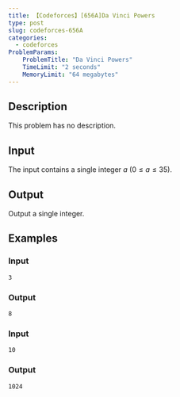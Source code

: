 ```yaml
---
title: 【Codeforces】[656A]Da Vinci Powers
type: post
slug: codeforces-656A
categories:
  - codeforces
ProblemParams:
    ProblemTitle: "Da Vinci Powers"
    TimeLimit: "2 seconds"
    MemoryLimit: "64 megabytes"
---
```


## Description

This problem has no description.

## Input

The input contains a single integer $a$ ($0 ≤ a ≤ 35$).

## Output

Output a single integer.

## Examples

### Input

```
3

```

### Output

```
8

```

### Input

```
10

```

### Output

```
1024

```
